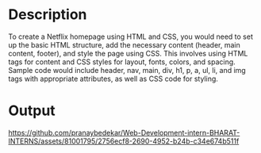 # Description

To create a Netflix homepage using HTML and CSS, you would need to set up the basic HTML structure, add the necessary content (header, main content, footer), and style the page using CSS. This involves using HTML tags for content and CSS styles for layout, fonts, colors, and spacing. Sample code would include header, nav, main, div, h1, p, a, ul, li, and img tags with appropriate attributes, as well as CSS code for styling.

# Output


https://github.com/pranaybedekar/Web-Development-intern-BHARAT-INTERNS/assets/81001795/2756ecf8-2690-4952-b24b-c34e674b511f


